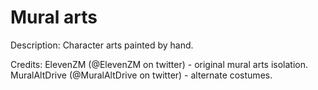 # Mural arts

Description: Character arts painted by hand.

Credits: ElevenZM (@ElevenZM on twitter) - original mural arts isolation. MuralAltDrive (@MuralAltDrive on twitter) - alternate costumes.

